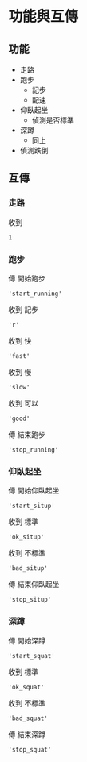 # 功能與互傳

## 功能
- 走路
- 跑步
    - 記步
    - 配速
- 仰臥起坐
    - 偵測是否標準
- 深蹲
    - 同上
- 偵測跌倒

## 互傳

### 走路

收到  
```
1
```

### 跑步

傳 開始跑步
```
'start_running'
```

收到 記步
```
'r'
```

收到 快
```
'fast'
```

收到 慢
```
'slow'
```

收到 可以
```
'good'
```
傳 結束跑步
```
'stop_running'
```

### 仰臥起坐

傳 開始仰臥起坐
```
'start_situp'
```

收到 標準
```
'ok_situp'
```

收到 不標準
```
'bad_situp'
```

傳 結束仰臥起坐
```
'stop_situp'
```

### 深蹲
 
傳 開始深蹲
```
'start_squat'
```

收到 標準
```
'ok_squat'
```

收到 不標準
```
'bad_squat'
```

傳 結束深蹲
```
'stop_squat'
```
